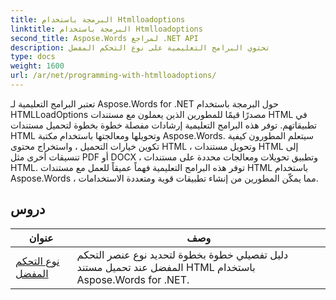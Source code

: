 ```yaml
---
title: البرمجة باستخدام Htmlloadoptions
linktitle: البرمجة باستخدام Htmlloadoptions
second_title: Aspose.Words لمراجع .NET API
description: تحتوي البرامج التعليمية على نوع التحكم المفضل
type: docs
weight: 1600
url: /ar/net/programming-with-htmlloadoptions/
---
```

تعتبر البرامج التعليمية لـ Aspose.Words for .NET حول البرمجة باستخدام HTMLLoadOptions مصدرًا قيمًا للمطورين الذين يعملون مع مستندات HTML في تطبيقاتهم. توفر هذه البرامج التعليمية إرشادات مفصلة خطوة بخطوة لتحميل مستندات HTML وتحويلها ومعالجتها باستخدام مكتبة Aspose.Words. سيتعلم المطورون كيفية تكوين خيارات التحميل ، واستخراج محتوى HTML ، وتحويل مستندات HTML إلى تنسيقات أخرى مثل PDF أو DOCX ، وتطبيق تحويلات ومعالجات محددة على مستندات HTML. توفر هذه البرامج التعليمية فهماً عميقاً للعمل مع مستندات HTML باستخدام Aspose.Words ، مما يمكّن المطورين من إنشاء تطبيقات قوية ومتعددة الاستخدامات.

 ## دروس
| عنوان | وصف |
| --- | --- |
| [نوع التحكم المفضل](./preferred-control-type/) | دليل تفصيلي خطوة بخطوة لتحديد نوع عنصر التحكم المفضل عند تحميل مستند HTML باستخدام Aspose.Words for .NET. |